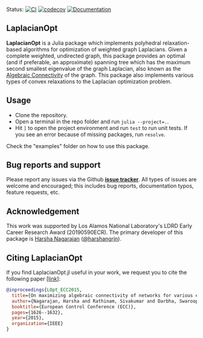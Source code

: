 Status: 
[![CI](https://github.com/harshangrjn/LaplacianOpt.jl/actions/workflows/ci.yml/badge.svg)](https://github.com/harshangrjn/LaplacianOpt.jl/actions/workflows/ci.yml)
[![codecov](https://codecov.io/gh/harshangrjn/LaplacianOpt.jl/branch/main/graph/badge.svg?token=7EKATOHLYL)](https://codecov.io/gh/harshangrjn/LaplacianOpt.jl)
[![Documentation](https://github.com/harshangrjn/LaplacianOpt.jl/actions/workflows/documentation.yml/badge.svg)](https://harshangrjn.github.io/LaplacianOpt.jl/stable/)
## LaplacianOpt
**LaplacianOpt** is a Julia package which implements polyhedral relaxation-based algorithms for optimization of weighted graph Laplacians. Given a complete weighted, undirected graph, this package provides an optimal (and if preferable, an approximate) spanning tree which has the maximum second smallest eigenvalue of the graph Laplacian, also known as the [Algebraic Connectivity](https://dml.cz/bitstream/handle/10338.dmlcz/101168/CzechMathJ_23-1973-2_11.pdf) of the graph. This package also implements various types of convex relaxations to the Laplacian optimization problem. 

## Usage
- Clone the repository.
- Open a terminal in the repo folder and run `julia --project=.`.
- Hit `]` to open the project environment and run `test` to run unit tests. If
  you see an error because of missing packages, run `resolve`.

Check the "examples" folder on how to use this package.

## Bug reports and support
Please report any issues via the Github **[issue tracker](https://github.com/harshangrjn/LaplacianOpt.jl/issues)**. All types of issues are welcome and encouraged; this includes bug reports, documentation typos, feature requests, etc.

## Acknowledgement
This work was supported by Los Alamos National Laboratory's LDRD Early Career Research Award (20190590ECR). The primary developer of this package is [Harsha Nagarajan](http://harshanagarajan.com) ([@harshangrjn](https://github.com/harshangrjn)). 

## Citing LaplacianOpt
If you find LaplacianOpt.jl useful in your work, we request you to cite the following paper [\[link\]](https://doi.org/10.1109/ECC.2015.7330770): 
```bibtex
@inproceedings{LOpt_ECC2015,
  title={On maximizing algebraic connectivity of networks for various engineering applications},
  author={Nagarajan, Harsha and Rathinam, Sivakumar and Darbha, Swaroop},
  booktitle={European Control Conference (ECC)},
  pages={1626--1632},
  year={2015},
  organization={IEEE}
}
```